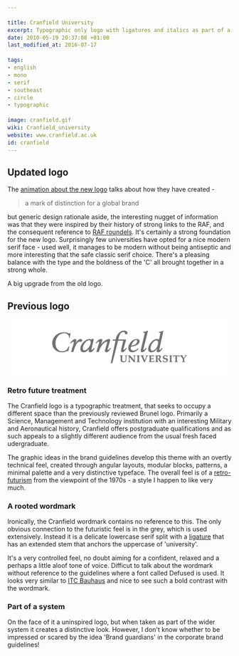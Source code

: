 ```yaml
---

title: Cranfield University
excerpt: Typographic only logo with ligatures and italics as part of a retro future design scheme.
date: 2010-05-19 20:37:08 +01:00
last_modified_at: 2016-07-17

tags:
- english
- mono
- serif
- southeast
- circle
- typographic

image: cranfield.gif
wiki: Cranfield_university
website: www.cranfield.ac.uk
id: cranfield
---
```


## Updated logo
The [animation about the new logo](http://www.cranfield.ac.uk/about/about/building-on-our-heritage) talks about how they have created -

> a mark of distinction for a global brand

but generic design rationale aside, the interesting nugget of information was that they were inspired by their history of strong links to the RAF, and the consequent reference to [RAF roundels][raf]. It's certainly a strong foundation for the new logo. Surprisingly few universities have opted for a nice modern serif face - used well, it manages to be modern without being antiseptic and more interesting that the safe classic serif choice. There's a pleasing balance with the type and the boldness of the 'C' all brought together in a strong whole.

A big upgrade from the old logo.

## Previous logo

![old logo](/images/unilogos/cranfield-old.gif)

### Retro future treatment

The Cranfield logo is a typographic treatment, that seeks to occupy a different space than the previously reviewed Brunel logo. Primarily a Science, Management and Technology institution with an interesting Military and Aeronautical history, Cranfield offers postgraduate qualifications and as such appeals to a slightly different audience from the usual fresh faced udergraduate.

The graphic ideas in the brand guidelines develop this theme with an overtly technical feel, created through angular layouts, modular blocks, patterns, a minimal palette and a very distinctive typeface. The overall feel is of a [retro-futurism](http://en.wikipedia.org/wiki/Retro-futurism) from the viewpoint of the 1970s - a style I happen to like very much.

### A rooted wordmark

Ironically, the Cranfield wordmark contains no reference to this. The only obvious connection to the futuristic feel is in the grey, which is used extensively. Instead it is a delicate lowercase serif split with a [ligature](http://en.wikipedia.org/wiki/Typographic_ligature) that has an extended stem that anchors the  uppercase of 'university'.

It's a very controlled feel, no doubt aiming for a confident, relaxed and a perhaps a little aloof tone of voice. Difficut to talk about the wordmark without reference to the guidelines where a font called Defused is used. It looks very similar to [ITC Bauhaus](http://typedia.com/explore/typeface/itc-bauhaus/) and nice to see such a bold contrast with the wordmark.

### Part of a system

On the face of it a uninspired logo, but when taken as part of the wider system it creates a distinctive look. However, I don't know whether to be impressed or scared by the idea 'Brand guardians' in the corporate brand guidelines!

[raf]:https://en.wikipedia.org/wiki/Royal_Air_Force_roundels
